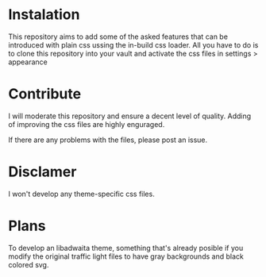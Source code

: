 # Instalation
This repository aims to add some of the asked features that can be introduced with plain css ussing the in-build css loader. All you have to do is to clone this repository into your vault and activate the css files in settings > appearance

# Contribute
I will moderate this repository and ensure a decent level of quality. Adding of improving the css files are highly enguraged.

If there are any problems with the files, please post an issue.

# Disclamer
I won't develop any theme-specific css files.

# Plans
To develop an libadwaita theme, something that's already posible if you modify the original traffic light files to have gray backgrounds and black colored svg.
